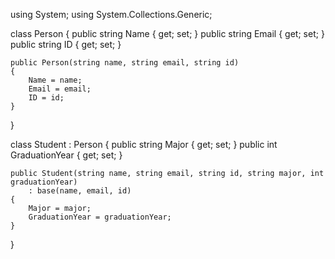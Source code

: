 using System;
using System.Collections.Generic;


class Person
{
    public string Name { get; set; }
    public string Email { get; set; }
    public string ID { get; set; }

    public Person(string name, string email, string id)
    {
        Name = name;
        Email = email;
        ID = id;
    }
}


class Student : Person
{
    public string Major { get; set; }
    public int GraduationYear { get; set; }

    public Student(string name, string email, string id, string major, int graduationYear)
        : base(name, email, id)
    {
        Major = major;
        GraduationYear = graduationYear;
    }
}
